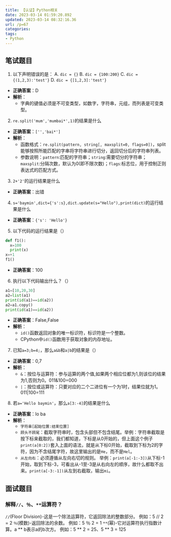 ```yaml
---
title: 【认证】Python相关
date: 2023-03-14 01:59:20.892
updated: 2023-03-14 08:32:16.36
url: /p=67
categories: 
tags: 
- Python
---
```


## 笔试题目
1. 以下声明错误的是：
A. `dic = {}`
B. `dic = {100:200}`
C. `dic = {(1,2,3):'test'}`
D. `dic = {[1,2,3]:'test'}`

- **正确答案**：D
- **解析**：
	- 字典的键值必须是不可变类型，如数字，字符串，元组，而列表是可变类型。

2. `re.split('mum','mumbai*',1)`的结果是什么

- **正确答案**：`['','bai*']`
- **解析**：
	- 函数格式：`re.split(pattern, string[, maxsplit=0, flags=0])`，split能够按照所能匹配的字串将字符串进行切分，返回切分后的字符串列表。
	- 参数说明：`pattern`:匹配的字符串；`string`:需要切分的字符串；`maxsplit`:分隔次数，默认为0(即不限次数)；`flags`:标志位，用于控制正则表达式的匹配方式。

3. `2+'2'`的运行结果是什么

- **正确答案**：出错

4. `s='baymin',dict={'s':s},dict.update(s="Hello"),print(dict)`的运行结果是什么

- **正确答案**：`{'s': 'Hello'}`

5. 以下代码的运行结果是（）
```python
def f1():
  x=100
  print(x)
x=+1
f1()
```

- **正确答案**：100

6. 执行以下代码输出什么？（）
```python
a1=[10,20,30]
a2=list(a1)
print(id(a1)==id(a2))
a2=a1.copy()
print(id(a1)==id(a2))
```

- **正确答案**：False,False
- **解析**：
	- `id()`函数返回对象的唯一标识符，标识符是一个整数。
	- CPython中`id()`函数用于获取对象的内存地址。

7. 已知`a=3;b=4;`，那么`a&b`和`a|b`的结果是（）

- **正确答案**：0,7
- **解析**：
	- `&`：按位与运算符：参与运算的两个值,如果两个相应位都为1,则该位的结果为1,否则为0。011&100=000
	- `|`：按位或运算符：只要对应的二个二进位有一个为1时，结果位就为1。011|100=111

8. 若`a='Hello baymin'`，那么`a[3:-4]`的结果是什么

- **正确答案**：lo ba
- **解析**：
	- `字符串[起始位置:结束位置]`
	- `顾头不顾尾`：截取字符串时，包含头部但不包含结尾。举例：字符串截取是按下标来截取的，我们都知道，下标是从0开始的，但上面这个例子`print(a[0:2])`套入上面的语法，就是从下标0开始，截取到下标为2的字符，因为不含结尾字符，故这里输出的是`He`，而不是`Hel`。
	- `从左向右`：必须遵循从左向右切的规则。 举例：`print(a[-1:-3])`从下标-1开始，取到下标-3，可看出从-1至-3是从右向左的顺序，故什么都取不出来。`print(a[-3:-1])`从左到右截取，输出`mi`。

## 面试题目
### 解释`//`、`％`、`**`运算符？
`//`(Floor Division)-这是一个除法运算符，它返回除法的整数部分。
例如：5 // 2 = 2
`％`(模数)-返回除法的余数。
例如：5 ％ 2 = 1
`**`(幂)-它对运算符执行指数计算。a ** b表示a的b次方。
例如：5 ** 2 = 25、5 ** 3 = 125
### 